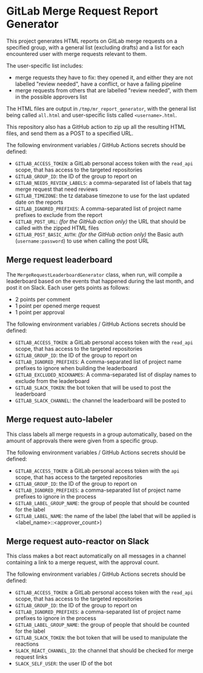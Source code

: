 # GitLab Merge Request Report Generator

This project generates HTML reports on GitLab merge requests on a specified group, with a general list (excluding drafts)
and a list for each encountered user with merge requests relevant to them.

The user-specific list includes:
- merge requests they have to fix: they opened it, and either they are not labelled "review needed", have a conflict, or have a failing pipeline
- merge requests from others that are labelled "review needed", with them in the possible approvers list

The HTML files are output in `/tmp/mr_report_generator`, with the general list being called `all.html` and user-specific
lists called `<username>.html`.

This repository also has a GitHub action to zip up all the resulting HTML files, and send them as a POST to a specified URL.

The following environment variables / GitHub Actions secrets should be defined:
- `GITLAB_ACCESS_TOKEN`: a GitLab personal access token with the `read_api` scope, that has access to the targeted repositories
- `GITLAB_GROUP_ID`: the ID of the group to report on
- `GITLAB_NEEDS_REVIEW_LABELS`: a comma-separated list of labels that tag merge request that need reviews
- `GITLAB_TIMEZONE`: the tz database timezone to use for the last updated date on the reports
- `GITLAB_IGNORED_PREFIXES`: A comma-separated list of project name prefixes to exclude from the report
- `GITLAB_POST_URL`: _(for the GitHub action only)_ the URL that should be called with the zipped HTML files
- `GITLAB_POST_BASIC_AUTH`: _(for the GitHub action only)_ the Basic auth (`username:password`) to use when calling the post URL

## Merge request leaderboard

The `MergeRequestLeaderboardGenerator` class, when run, will compile a leaderboard based on the events that happened during the last month,
and post it on Slack. Each user gets points as follows:
- 2 points per comment
- 1 point per opened merge request
- 1 point per approval


The following environment variables / GitHub Actions secrets should be defined:
- `GITLAB_ACCESS_TOKEN`: a GitLab personal access token with the `read_api` scope, that has access to the targeted repositories
- `GITLAB_GROUP_ID`: the ID of the group to report on
- `GITLAB_IGNORED_PREFIXES`: A comma-separated list of project name prefixes to ignore when building the leaderboard
- `GITLAB_EXCLUDED_NICKNAMES`: A comma-separated list of display names to exclude from the leaderboard
- `GITLAB_SLACK_TOKEN`: the bot token that will be used to post the leaderboard
- `GITLAB_SLACK_CHANNEL`: the channel the leaderboard will be posted to

## Merge request auto-labeler

This class labels all merge requests in a group automatically, based on the amount of approvals there were given from a specific group.

The following environment variables / GitHub Actions secrets should be defined:
- `GITLAB_ACCESS_TOKEN`: a GitLab personal access token with the `api` scope, that has access to the targeted repositories
- `GITLAB_GROUP_ID`: the ID of the group to report on
- `GITLAB_IGNORED_PREFIXES`: a comma-separated list of project name prefixes to ignore in the process
- `GITLAB_LABEL_GROUP_NAME`: the group of people that should be counted for the label
- `GITLAB_LABEL_NAME`: the name of the label (the label that will be applied is <label_name>::<approver_count>)

## Merge request auto-reactor on Slack

This class makes a bot react automatically on all messages in a channel containing a link to a merge request, with the approval count.

The following environment variables / GitHub Actions secrets should be defined:
- `GITLAB_ACCESS_TOKEN`: a GitLab personal access token with the `read_api` scope, that has access to the targeted repositories
- `GITLAB_GROUP_ID`: the ID of the group to report on
- `GITLAB_IGNORED_PREFIXES`: a comma-separated list of project name prefixes to ignore in the process
- `GITLAB_LABEL_GROUP_NAME`: the group of people that should be counted for the label
- `GITLAB_SLACK_TOKEN`: the bot token that will be used to manipulate the reactions
- `SLACK_REACT_CHANNEL_ID`: the channel that should be checked for merge request links
- `SLACK_SELF_USER`: the user ID of the bot
